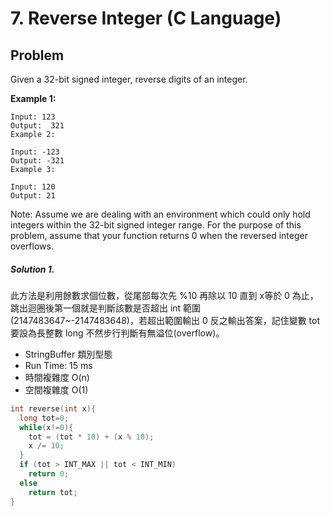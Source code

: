 # 7. Reverse Integer (C Language)

## Problem

Given a 32-bit signed integer, reverse digits of an integer.

**Example 1:**

```
Input: 123
Output:  321
Example 2:

Input: -123
Output: -321
Example 3:

Input: 120
Output: 21
```
Note:
Assume we are dealing with an environment which could only hold integers within the 32-bit signed integer range. For the purpose of this problem, assume that your function returns 0 when the reversed integer overflows.


##### Solution 1.

此方法是利用餘數求個位數，從尾部每次先 %10 再除以 10 直到 x等於 0 為止，跳出迴圈後第一個就是判斷該數是否超出 int 範圍(2147483647~-2147483648)，若超出範圍輸出 0 反之輸出答案，記住變數 tot 要設為長整數 long 不然步行判斷有無溢位(overflow)。

- StringBuffer 類別型態
- Run Time: 15 ms
- 時間複雜度 O(n)
- 空間複雜度 O(1)

```c
int reverse(int x){
  long tot=0;
  while(x!=0){
    tot = (tot * 10) + (x % 10);
    x /= 10;
  }
  if (tot > INT_MAX || tot < INT_MIN)
    return 0;
  else
    return tot;
}
```

